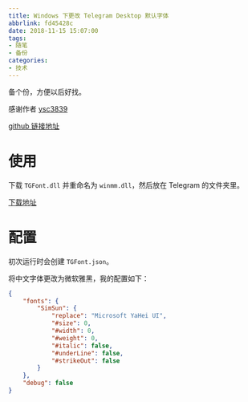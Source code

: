 ```yaml
---
title: Windows 下更改 Telegram Desktop 默认字体
abbrlink: fd45428c
date: 2018-11-15 15:07:00
tags:
- 随笔
- 备份
categories:
- 技术
---
```


备个份，方便以后好找。

<!--more-->

感谢作者 [ysc3839](https://github.com/ysc3839)

[github 链接地址](https://github.com/ysc3839/TGFont)

# 使用

下载 `TGFont.dll` 并重命名为 `winmm.dll`，然后放在 Telegram 的文件夹里。

[下载地址](https://github.com/ysc3839/TGFont/releases)

# 配置

初次运行时会创建 `TGFont.json`。

将中文字体更改为微软雅黑，我的配置如下：

```json
{
	"fonts": {
		"SimSun": {
			"replace": "Microsoft YaHei UI",
			"#size": 0,
			"#width": 0,
			"#weight": 0,
			"#italic": false,
			"#underLine": false,
			"#strikeOut": false
		}
	},
	"debug": false
}
```

